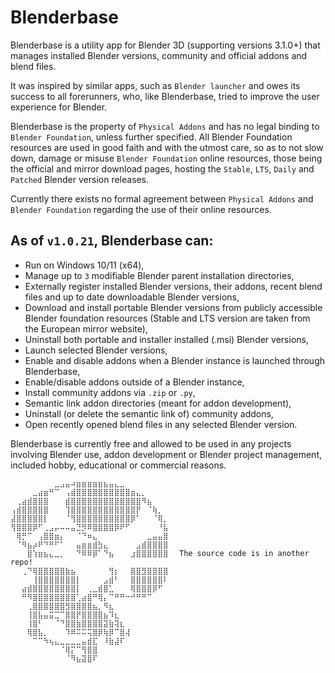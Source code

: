 # Blenderbase

Blenderbase is a utility app for Blender 3D (supporting versions 3.1.0+) that manages installed Blender versions, community and official addons and blend files.

It was inspired by similar apps, such as `Blender launcher` and owes its success to all forerunners, who, like Blenderbase, tried to improve the user experience for Blender.

Blenderbase is the property of `Physical Addons` and has no legal binding to `Blender Foundation`, unless further specified. All Blender Foundation resources are used in good faith and with the utmost care, so as to not slow down, damage or misuse `Blender Foundation` online resources, those being the official and mirror download pages, hosting the `Stable`, `LTS`, `Daily` and `Patched` Blender version releases. 

Currently there exists no formal agreement between `Physical Addons` and `Blender Foundation` regarding the use of their online resources.

## As of `v1.0.21`, Blenderbase can:
- Run on Windows 10/11 (x64),
- Manage up to `3` modifiable Blender parent installation directories,
- Externally register installed Blender versions, their addons, recent blend files and up to date downloadable Blender versions,
- Download and install portable Blender versions from publicly accessible Blender foundation resources (Stable and LTS version are taken from the European mirror website),
- Uninstall both portable and installer installed (.msi) Blender versions,
- Launch selected Blender versions, 
- Enable and disable addons when a Blender instance is launched through Blenderbase,
- Enable/disable addons outside of a Blender instance,
- Install community addons via `.zip` or `.py`,
- Semantic link addon directories (meant for addon development),
- Uninstall (or delete the semantic link of) community addons,
- Open recently opened blend files in any selected Blender version.

Blenderbase is currently free and allowed to be used in any projects involving Blender use, addon development or Blender project management, included hobby, educational or commercial reasons.

```
⠀⠀⠀⠀⠀⠀⠀⠀⣀⣠⣤⠴⣶⣶⣶⣶⣶⣦⣤⣄⣀⠀⠀⠀⠀⠀⠀⠀⠀⠀⠀
⠀⠀⠀⠀⣀⣴⣶⠛⠉⠀⢠⣾⣿⣿⣿⣿⣿⣿⣿⣿⣿⣿⣶⣄⡀⠀⠀⠀⠀⠀⠀
⠀⢀⣴⣾⣿⣿⣿⠀⠀⠀⣾⣿⣿⣿⣿⣿⣿⣿⣿⣿⣿⣿⣿⣿⠻⣦⠀⠀⠀⠀⠀
⢠⣾⣿⣿⣿⣿⣿⠀⠀⠀⢹⣿⣿⣿⣿⣿⣿⣿⣿⣿⣿⣿⣿⡟⠀⠈⢷⡀⠀⠀⠀
⣼⣿⣿⣿⣿⣿⡇⠀⠀⠀⠈⢻⣿⣿⣿⣿⣿⣿⣿⣿⣿⣿⡿⠁⠀⠀⠈⢿⡀⠀⠀
⢻⣿⣿⣿⡿⠋⢀⣠⡤⠤⠤⣤⣙⡻⠿⣿⣿⣿⣿⡿⠟⠋⠀⠀⠀⠀⠀⠘⣧⠀⠀
⠀⢿⡛⠉⠀⢠⣿⣿⣶⡄⠀⠀⠈⠙⠶⣄⠀⠀⠀⠀⠀⠀⠀⠀⠀⣀⣤⣤⣿⠀⠀
⠀⠈⠻⣦⡴⠟⠙⠛⠋⠁⠀⠀⣤⣶⣶⣾⣳⣄⠀⠀⠀⠀⠀⣠⣾⣿⣿⣿⣿⠀⠀
⠀⠀⠀⣿⢱⣶⣦⣄⣀⡀⠀⠀⠙⠿⠿⡿⠁⠙⣦⠀⠀⠀⣰⣿⣿⣿⣿⣿⣿⠀⠀The source code is in another repo!
⠀⠀⢀⠙⢿⣿⣿⣿⣿⣿⣷⣦⠀⠀⠀⠀⠀⠀⢻⡆⠀⠀⣿⣿⣻⣿⣿⣿⣿⠀⠀
⠀⠀⠀⠀⢸⣿⣿⣿⣿⣿⣿⣿⡇⠀⠀⠀⠀⣠⣾⠃⠀⠀⣿⣿⣿⣿⣿⣿⠇⠀⠀
⠀⠀⣴⣾⣿⣿⣿⣿⣿⣿⣿⣿⡇⠀⢀⣀⣾⣿⣁⠀⠀⠀⢿⣿⣿⣿⡿⠋⠀⠀⠀
⠀⠀⠛⠻⣿⣿⣿⣿⣿⣿⣿⣿⢁⣴⣿⠛⢿⡄⠉⠛⠛⠒⠚⠛⠛⠉⠀⠀⠀⠀⠀
⠀⠀⠀⢀⣿⣿⣿⣿⣿⣿⣻⣿⣿⣿⣿⣦⡀⠻⣆⠀⠀⠀⠀⠀⠀⠀⠀⠀⠀⠀⠀
⠀⠀⠀⢸⣿⣧⣤⣭⣉⠉⣿⣿⡟⣿⣿⣿⣿⣦⠹⣆⠀⠀⠀⠀⠀
⠀⠀⠀⢸⣿⠃⠀⠀⠈⠙⣿⣿⣷⣿⣿⣿⣿⣽⣷⢽⣆⠀
⠀⠀⠀⢿⣿⣧⡀⠀⠀⠀⠹⠿⠭⠭⢭⣿⡿⢷⡿⠉⣿⢼⠀⠀⠀
⠀⠀⠀⠀⠉⠉⠳⢦⣄⣀⣀⣀⣀⣤⣾⣏⠀⠸⣷⣼⠏⠀⠀⠀⠀⠀⠀
⠀⠀⠀⠀⠀⠀⠀⠀⠀⠈⢿⡍⠉⢻⣿⣿⠀⠀⠀⠀⠀⠀⠀⠀⠀⠀⠀⠀⠀⠀⠀
⠀⠀⠀⠀⠀⠀⠀⠀⠀⠀⠈⠻⣦⣽⣿⠏⠀⠀⠀⠀⠀⠀⠀⠀⠀⠀⠀⠀⠀⠀⠀⠀⠀⠀⠀⠀⠀⠀⠀⠀⠀⠀⠀⠀⠀⠀⠀
```
